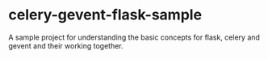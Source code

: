 # celery-gevent-flask-sample
A sample project for understanding the basic concepts for flask, celery and gevent and their working together.
